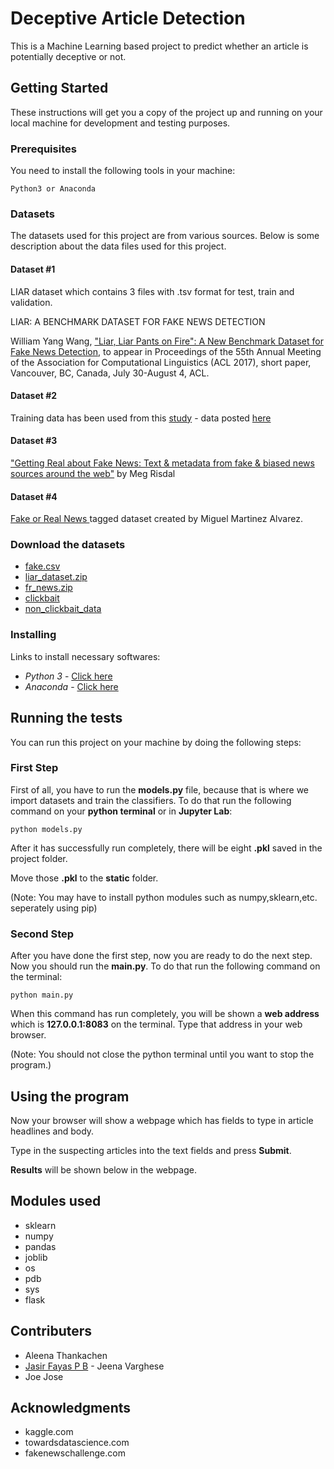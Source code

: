 
# Deceptive Article Detection

This is a Machine Learning based project to predict whether an article is potentially deceptive or not.

## Getting Started

These instructions will get you a copy of the project up and running on your local machine for development and testing purposes.

### Prerequisites

You need to install the following tools in your machine:

```
Python3 or Anaconda
```
### Datasets
The datasets used for this project are from various sources. Below is some description about the data files used for this project.
#### Dataset #1
LIAR dataset which contains 3 files with .tsv format for test, train and validation.

LIAR: A BENCHMARK DATASET FOR FAKE NEWS DETECTION

William Yang Wang, ["Liar, Liar Pants on Fire": A New Benchmark Dataset for Fake News Detection](https://arxiv.org/abs/1705.00648), to appear in Proceedings of the 55th Annual Meeting of the Association for Computational Linguistics (ACL 2017), short paper, Vancouver, BC, Canada, July 30-August 4, ACL.

#### Dataset #2
Training data has been used from this [study](http://cse.iitkgp.ac.in/~abhijnan/papers/chakraborty_clickbait_asonam16.pdf) - data posted [here](https://github.com/bhargaviparanjape/clickbait/tree/master/dataset)

#### Dataset #3
["Getting Real about Fake News: Text & metadata from fake & biased news sources around the web"](https://www.kaggle.com/mrisdal/fake-news) by Meg Risdal
#### Dataset #4
[Fake or Real News ](https://github.com/GeorgeMcIntire/fake_real_news_dataset) tagged dataset created by Miguel Martinez Alvarez.

### Download the datasets
 - [fake.csv](https://www.kaggle.com/mrisdal/fake-news)
 - [liar_dataset.zip](https://www.cs.ucsb.edu/~william/data/liar_dataset.zip)
 - [fr_news.zip](https://github.com/docketrun/Detecting-Fake-News-with-Scikit-Learn/blob/master/fake_or_real_news.csv)
 - [clickbait](https://github.com/bhargaviparanjape/clickbait/blob/master/dataset/clickbait_data.gz)
 - [non_clickbait_data](https://github.com/bhargaviparanjape/clickbait/blob/master/dataset/non_clickbait_data.gz)


### Installing

Links to install necessary softwares:

* *Python 3* - [Click here](https://www.python.org/downloads/)
* *Anaconda* - [Click here](https://www.anaconda.com/distribution/)

## Running the tests

You can run this project on your machine by doing the following steps:

### First Step

First of all, you have to run the **models.py** file, because that is where  we import datasets and train the classifiers.
To do that run the following command on your **python terminal** or in **Jupyter Lab**:
```
python models.py
```
After it has successfully run completely, there will be eight **.pkl** saved in the project folder.

Move those **.pkl** to the **static** folder.

(Note: You may have to install python modules such as numpy,sklearn,etc. seperately using pip)

### Second Step

After you have done the first step, now you are ready to do the next step.
Now you should run the **main.py**. To do that run the following command on the terminal:
```
python main.py
```
When this command has run completely, you will be shown a **web address** which is **127.0.0.1:8083** on the terminal.
Type that address in your web browser.

(Note: You should not close the python terminal until you want to stop the program.)

## Using the program
Now your browser will show a webpage which has fields to type in article headlines and body.

Type in the suspecting articles into the text fields and press **Submit**.

**Results** will be shown below in the webpage.


## Modules used

 - sklearn
 - numpy
 - pandas
 - joblib
 - os
 - pdb
 - sys
 - flask

## Contributers

 - Aleena Thankachen
 - [Jasir Fayas P B](https://www.linkedin.com/in/jasirfayas/) - Jeena Varghese
 - Joe Jose

## Acknowledgments

* kaggle.com
* towardsdatascience.com
* fakenewschallenge.com
